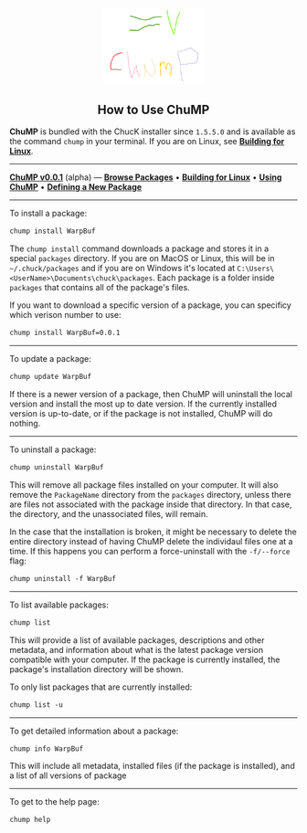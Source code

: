 <div align="center">

<img src="images/chump-logo.png" width="35%"></img>

<h2>How to Use ChuMP</h2>

</div> <!-- end center -->

<p align="justify">

**ChuMP** is bundled with the ChucK installer since `1.5.5.0` and is available as the command `chump` in your terminal. If you are on Linux, see [**Building for Linux**](../building_for_linux).

---


[**ChuMP v0.0.1**](./index.html) (alpha) — [**Browse Packages**](../release/chump/)
• [**Building for Linux**](./linux-build.html)
• [**Using ChuMP**](./usage.html)
• [**Defining a New Package**](./walkthru.html)

---


To install a package:

```txt
chump install WarpBuf
```

The `chump install` command downloads a package and stores it in a special `packages` directory. If you are on MacOS or Linux, this will be in `~/.chuck/packages` and if you are on Windows it's located at `C:\Users\<UserName>\Documents\chuck\packages`. Each package is a folder inside `packages` that contains all of the package's files.

If you want to download a specific version of a package, you can specificy which verison number to use:

```txt
chump install WarpBuf=0.0.1
```

---

To update a package:

```txt
chump update WarpBuf
```

If there is a newer version of a package, then ChuMP will uninstall the local version and install the most up to date version. If the currently installed version is up-to-date, or if the package is not installed, ChuMP will do nothing.

---

To uninstall a package:

```txt
chump uninstall WarpBuf
```

This will remove all package files installed on your computer. It will also remove the `PackageName` directory from the `packages` directory, unless there are files not associated with the package inside that directory. In that case, the directory, and the unassociated files, will remain.

In the case that the installation is broken, it might be necessary to delete the entire directory instead of having ChuMP delete the individaul files one at a time. If this happens you can perform a force-uninstall with the `-f/--force` flag:

```txt
chump uninstall -f WarpBuf
```

---

To list available packages:
```txt
chump list
```

This will provide a list of available packages, descriptions and other metadata, and information about what is the latest package version compatible with your computer. If the package is currently installed, the package's installation directory will be shown.

To only list packages that are currently installed:

```txt
chump list -u
```

---

To get detailed information about a package:

```txt
chump info WarpBuf
```

This will include all metadata, installed files (if the package is installed), and a list of all versions of package

---

To get to the help page:

```txt
chump help
```
